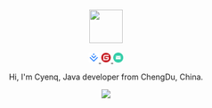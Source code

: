 <div align="center">
  <br>
  <br>
  <br>
  <br>
  <a href="https://www.springshell.top/">
    <img width="60" height="60" src="https://avatars0.githubusercontent.com/u/1680273?s=460&u=4471b74deb9973096418a93960c664c5ea3bd159&v=4" />
  </a>
  <br>
  <p>
    <a href="https://juejin.im/user/579ec4b85bbb500064e6f327">
      <img width="18" height="18" src="imgs/juejin.svg?sanitize=true" />
    </a>
    <a href="https://gitee.com/MrocCyen">
      <img width="18" height="18" src="imgs/mayun.svg?sanitize=true" />
    </a>
    <a href="mailto:qingshanpeng@126.com">
      <img width="18" height="18" src="imgs/email.svg?sanitize=true" />
    </a>
  </p>
  <p>Hi, I'm Cyenq, Java developer from ChengDu, China.</p>
  <p>
    <a href="https://www.springshell.top/">
      <img src="https://github-readme-stats.vercel.app/api?username=MrocCyen&show_icons=true&icon_color=805AD5&text_color=718096&bg_color=ffffff&hide_title=true&hide_border=true" />
    </a>
  </p>
  <br>
  <br>
</div>